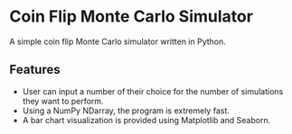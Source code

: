 # Coin Flip Monte Carlo Simulator

A simple coin flip Monte Carlo simulator written in Python.

## Features

- User can input a number of their choice for the number of simulations they want to perform.
- Using a NumPy NDarray, the program is extremely fast.
- A bar chart visualization is provided using Matplotlib and Seaborn.
